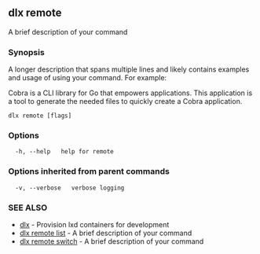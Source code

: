 ## dlx remote

A brief description of your command

### Synopsis

A longer description that spans multiple lines and likely contains examples
and usage of using your command. For example:

Cobra is a CLI library for Go that empowers applications.
This application is a tool to generate the needed files
to quickly create a Cobra application.

```
dlx remote [flags]
```

### Options

```
  -h, --help   help for remote
```

### Options inherited from parent commands

```
  -v, --verbose   verbose logging
```

### SEE ALSO

* [dlx](/docs/cmd/dlx)	 - Provision lxd containers for development
* [dlx remote list](/docs/cmd/dlx_remote_list)	 - A brief description of your command
* [dlx remote switch](/docs/cmd/dlx_remote_switch)	 - A brief description of your command

